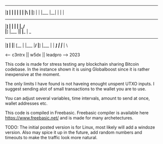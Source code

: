 ___  _ ___ ____ ____ _ _  _ 
|__] |  |  |    |  | | |\ | 
|__] |  |  |___ |__| | | \| 
                            
___  _    ____ ____ _  _ 
|__] |    |  | |    |_/  
|__] |___ |__| |___ | \_ 
                         
___  _    ____ ____ ___ ____ ____ 
|__] |    |__| [__   |  |___ |__/ 
|__] |___ |  | ___]  |  |___ |  \ 

                                                      
<-- c3ntrx || w5dx || leadpro --> 2023

This code is made for stress testing any blockchain sharing Bitcoin codebase.
In the instance shown it is using Globalboost since it is rather inexpensive
at the moment.

The only limits I have found is not haveing enought unspent UTXO inputs.
I suggest sending alot of small transactions to the wallet you are to use.

You can adjust several variables, time intervals, amount to send at once, 
wallet addresses etc.

This code is compiled in Freebasic. Freebasic compiler is available 
here https://www.freebasic.net/ and is  made for many archetectures.

                                                     
TODO: The initial posted version is for Linux, most likely will add 
a windoze version. Also may spice it up in the future, add random
numbers and timeouts to make the traffic look more natural.
